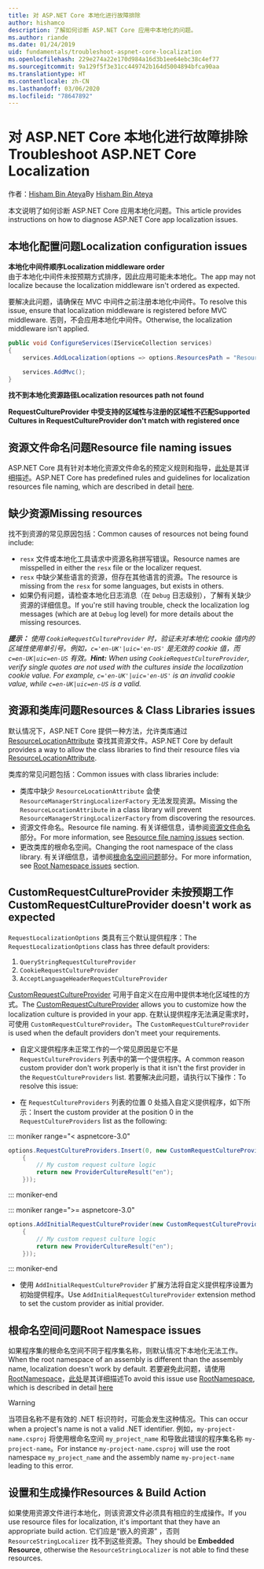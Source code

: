 ```yaml
---
title: 对 ASP.NET Core 本地化进行故障排除
author: hishamco
description: 了解如何诊断 ASP.NET Core 应用中本地化的问题。
ms.author: riande
ms.date: 01/24/2019
uid: fundamentals/troubleshoot-aspnet-core-localization
ms.openlocfilehash: 229e274a22e170d984a16d3b1ee64ebc38c4ef77
ms.sourcegitcommit: 9a129f5f3e31cc449742b164d5004894bfca90aa
ms.translationtype: HT
ms.contentlocale: zh-CN
ms.lasthandoff: 03/06/2020
ms.locfileid: "78647892"
---
```

# <a name="troubleshoot-aspnet-core-localization"></a><span data-ttu-id="c9846-103">对 ASP.NET Core 本地化进行故障排除</span><span class="sxs-lookup"><span data-stu-id="c9846-103">Troubleshoot ASP.NET Core Localization</span></span>

<span data-ttu-id="c9846-104">作者：[Hisham Bin Ateya](https://github.com/hishamco)</span><span class="sxs-lookup"><span data-stu-id="c9846-104">By [Hisham Bin Ateya](https://github.com/hishamco)</span></span>

<span data-ttu-id="c9846-105">本文说明了如何诊断 ASP.NET Core 应用本地化问题。</span><span class="sxs-lookup"><span data-stu-id="c9846-105">This article provides instructions on how to diagnose ASP.NET Core app localization issues.</span></span>

## <a name="localization-configuration-issues"></a><span data-ttu-id="c9846-106">本地化配置问题</span><span class="sxs-lookup"><span data-stu-id="c9846-106">Localization configuration issues</span></span>

<span data-ttu-id="c9846-107">**本地化中间件顺序**</span><span class="sxs-lookup"><span data-stu-id="c9846-107">**Localization middleware order**</span></span>  
<span data-ttu-id="c9846-108">由于本地化中间件未按预期方式排序，因此应用可能未本地化。</span><span class="sxs-lookup"><span data-stu-id="c9846-108">The app may not localize because the localization middleware isn't ordered as expected.</span></span>

<span data-ttu-id="c9846-109">要解决此问题，请确保在 MVC 中间件之前注册本地化中间件。</span><span class="sxs-lookup"><span data-stu-id="c9846-109">To resolve this issue, ensure that localization middleware is registered before MVC middleware.</span></span> <span data-ttu-id="c9846-110">否则，不会应用本地化中间件。</span><span class="sxs-lookup"><span data-stu-id="c9846-110">Otherwise, the localization middleware isn't applied.</span></span>

```csharp
public void ConfigureServices(IServiceCollection services)
{
    services.AddLocalization(options => options.ResourcesPath = "Resources");

    services.AddMvc();
}
```

<span data-ttu-id="c9846-111">**找不到本地化资源路径**</span><span class="sxs-lookup"><span data-stu-id="c9846-111">**Localization resources path not found**</span></span>

<span data-ttu-id="c9846-112">**RequestCultureProvider 中受支持的区域性与注册的区域性不匹配**</span><span class="sxs-lookup"><span data-stu-id="c9846-112">**Supported Cultures in RequestCultureProvider don't match with registered once**</span></span>  

## <a name="resource-file-naming-issues"></a><span data-ttu-id="c9846-113">资源文件命名问题</span><span class="sxs-lookup"><span data-stu-id="c9846-113">Resource file naming issues</span></span>

<span data-ttu-id="c9846-114">ASP.NET Core 具有针对本地化资源文件命名的预定义规则和指导，[此处](xref:fundamentals/localization?view=aspnetcore-2.2#resource-file-naming)是其详细描述。</span><span class="sxs-lookup"><span data-stu-id="c9846-114">ASP.NET Core has predefined rules and guidelines for localization resources file naming, which are described in detail [here](xref:fundamentals/localization?view=aspnetcore-2.2#resource-file-naming).</span></span>

## <a name="missing-resources"></a><span data-ttu-id="c9846-115">缺少资源</span><span class="sxs-lookup"><span data-stu-id="c9846-115">Missing resources</span></span>

<span data-ttu-id="c9846-116">找不到资源的常见原因包括：</span><span class="sxs-lookup"><span data-stu-id="c9846-116">Common causes of resources not being found include:</span></span>

- <span data-ttu-id="c9846-117">`resx` 文件或本地化工具请求中资源名称拼写错误。</span><span class="sxs-lookup"><span data-stu-id="c9846-117">Resource names are misspelled in either the `resx` file or the localizer request.</span></span>
- <span data-ttu-id="c9846-118">`resx` 中缺少某些语言的资源，但存在其他语言的资源。</span><span class="sxs-lookup"><span data-stu-id="c9846-118">The resource is missing from the `resx` for some languages, but exists in others.</span></span>
- <span data-ttu-id="c9846-119">如果仍有问题，请检查本地化日志消息（在 `Debug` 日志级别），了解有关缺少资源的详细信息。</span><span class="sxs-lookup"><span data-stu-id="c9846-119">If you're still having trouble, check the localization log messages (which are at `Debug` log level) for more details about the missing resources.</span></span>

<span data-ttu-id="c9846-120">_**提示：** 使用 `CookieRequestCultureProvider` 时，验证未对本地化 cookie 值内的区域性使用单引号。例如，`c='en-UK'|uic='en-US'` 是无效的 cookie 值，而 `c=en-UK|uic=en-US` 有效。_</span><span class="sxs-lookup"><span data-stu-id="c9846-120">_**Hint:** When using `CookieRequestCultureProvider`, verify single quotes are not used with the cultures inside the localization cookie value. For example, `c='en-UK'|uic='en-US'` is an invalid cookie value, while `c=en-UK|uic=en-US` is a valid._</span></span>

## <a name="resources--class-libraries-issues"></a><span data-ttu-id="c9846-121">资源和类库问题</span><span class="sxs-lookup"><span data-stu-id="c9846-121">Resources & Class Libraries issues</span></span>

<span data-ttu-id="c9846-122">默认情况下，ASP.NET Core 提供一种方法，允许类库通过 [ResourceLocationAttribute](/dotnet/api/microsoft.extensions.localization.resourcelocationattribute?view=aspnetcore-2.1) 查找其资源文件。</span><span class="sxs-lookup"><span data-stu-id="c9846-122">ASP.NET Core by default provides a way to allow the class libraries to find their resource files via [ResourceLocationAttribute](/dotnet/api/microsoft.extensions.localization.resourcelocationattribute?view=aspnetcore-2.1).</span></span>

<span data-ttu-id="c9846-123">类库的常见问题包括：</span><span class="sxs-lookup"><span data-stu-id="c9846-123">Common issues with class libraries include:</span></span>
- <span data-ttu-id="c9846-124">类库中缺少 `ResourceLocationAttribute` 会使 `ResourceManagerStringLocalizerFactory` 无法发现资源。</span><span class="sxs-lookup"><span data-stu-id="c9846-124">Missing the `ResourceLocationAttribute` in a class library will prevent `ResourceManagerStringLocalizerFactory` from discovering the resources.</span></span>
- <span data-ttu-id="c9846-125">资源文件命名。</span><span class="sxs-lookup"><span data-stu-id="c9846-125">Resource file naming.</span></span> <span data-ttu-id="c9846-126">有关详细信息，请参阅[资源文件命名](#resource-file-naming-issues)部分。</span><span class="sxs-lookup"><span data-stu-id="c9846-126">For more information, see [Resource file naming issues](#resource-file-naming-issues) section.</span></span>
- <span data-ttu-id="c9846-127">更改类库的根命名空间。</span><span class="sxs-lookup"><span data-stu-id="c9846-127">Changing the root namespace of the class library.</span></span> <span data-ttu-id="c9846-128">有关详细信息，请参阅[根命名空间问题](#root-namespace-issues)部分。</span><span class="sxs-lookup"><span data-stu-id="c9846-128">For more information, see [Root Namespace issues](#root-namespace-issues) section.</span></span>

## <a name="customrequestcultureprovider-doesnt-work-as-expected"></a><span data-ttu-id="c9846-129">CustomRequestCultureProvider 未按预期工作</span><span class="sxs-lookup"><span data-stu-id="c9846-129">CustomRequestCultureProvider doesn't work as expected</span></span>

<span data-ttu-id="c9846-130">`RequestLocalizationOptions` 类具有三个默认提供程序：</span><span class="sxs-lookup"><span data-stu-id="c9846-130">The `RequestLocalizationOptions` class has three default providers:</span></span>

1. `QueryStringRequestCultureProvider`
2. `CookieRequestCultureProvider`
3. `AcceptLanguageHeaderRequestCultureProvider`

<span data-ttu-id="c9846-131">[CustomRequestCultureProvider](/dotnet/api/microsoft.aspnetcore.localization.customrequestcultureprovider?view=aspnetcore-2.1) 可用于自定义在应用中提供本地化区域性的方式。</span><span class="sxs-lookup"><span data-stu-id="c9846-131">The [CustomRequestCultureProvider](/dotnet/api/microsoft.aspnetcore.localization.customrequestcultureprovider?view=aspnetcore-2.1) allows you to customize how the localization culture is provided in your app.</span></span> <span data-ttu-id="c9846-132">在默认提供程序无法满足需求时，可使用 `CustomRequestCultureProvider`。</span><span class="sxs-lookup"><span data-stu-id="c9846-132">The `CustomRequestCultureProvider` is used when the default providers don't meet your requirements.</span></span>

- <span data-ttu-id="c9846-133">自定义提供程序未正常工作的一个常见原因是它不是 `RequestCultureProviders` 列表中的第一个提供程序。</span><span class="sxs-lookup"><span data-stu-id="c9846-133">A common reason custom provider don't work properly is that it isn't the first provider in the `RequestCultureProviders` list.</span></span> <span data-ttu-id="c9846-134">若要解决此问题，请执行以下操作：</span><span class="sxs-lookup"><span data-stu-id="c9846-134">To resolve this issue:</span></span>

- <span data-ttu-id="c9846-135">在 `RequestCultureProviders` 列表的位置 0 处插入自定义提供程序，如下所示：</span><span class="sxs-lookup"><span data-stu-id="c9846-135">Insert the custom provider at the position 0 in the `RequestCultureProviders` list as the following:</span></span>

::: moniker range="< aspnetcore-3.0"
```csharp
options.RequestCultureProviders.Insert(0, new CustomRequestCultureProvider(async context =>
    {
        // My custom request culture logic
        return new ProviderCultureResult("en");
    }));
```
::: moniker-end

::: moniker range=">= aspnetcore-3.0"
```csharp
options.AddInitialRequestCultureProvider(new CustomRequestCultureProvider(async context =>
    {
        // My custom request culture logic
        return new ProviderCultureResult("en");
    }));
```
::: moniker-end

- <span data-ttu-id="c9846-136">使用 `AddInitialRequestCultureProvider` 扩展方法将自定义提供程序设置为初始提供程序。</span><span class="sxs-lookup"><span data-stu-id="c9846-136">Use `AddInitialRequestCultureProvider` extension method to set the custom provider as initial provider.</span></span>

## <a name="root-namespace-issues"></a><span data-ttu-id="c9846-137">根命名空间问题</span><span class="sxs-lookup"><span data-stu-id="c9846-137">Root Namespace issues</span></span>

<span data-ttu-id="c9846-138">如果程序集的根命名空间不同于程序集名称，则默认情况下本地化无法工作。</span><span class="sxs-lookup"><span data-stu-id="c9846-138">When the root namespace of an assembly is different than the assembly name, localization doesn't work by default.</span></span> <span data-ttu-id="c9846-139">若要避免此问题，请使用 [RootNamespace](/dotnet/api/microsoft.extensions.localization.rootnamespaceattribute?view=aspnetcore-2.1)，[此处](xref:fundamentals/localization?view=aspnetcore-2.2#resource-file-naming)是其详细描述</span><span class="sxs-lookup"><span data-stu-id="c9846-139">To avoid this issue use [RootNamespace](/dotnet/api/microsoft.extensions.localization.rootnamespaceattribute?view=aspnetcore-2.1), which is described in detail [here](xref:fundamentals/localization?view=aspnetcore-2.2#resource-file-naming)</span></span>

> [!WARNING]
> <span data-ttu-id="c9846-140">当项目名称不是有效的 .NET 标识符时，可能会发生这种情况。</span><span class="sxs-lookup"><span data-stu-id="c9846-140">This can occur when a project's name is not a valid .NET identifier.</span></span> <span data-ttu-id="c9846-141">例如，`my-project-name.csproj` 将使用根命名空间 `my_project_name` 和导致此错误的程序集名称 `my-project-name`。</span><span class="sxs-lookup"><span data-stu-id="c9846-141">For instance `my-project-name.csproj` will use the root namespace `my_project_name` and the assembly name `my-project-name` leading to this error.</span></span> 

## <a name="resources--build-action"></a><span data-ttu-id="c9846-142">设置和生成操作</span><span class="sxs-lookup"><span data-stu-id="c9846-142">Resources & Build Action</span></span>

<span data-ttu-id="c9846-143">如果使用资源文件进行本地化，则该资源文件必须具有相应的生成操作。</span><span class="sxs-lookup"><span data-stu-id="c9846-143">If you use resource files for localization, it's important that they have an appropriate build action.</span></span> <span data-ttu-id="c9846-144">它们应是“嵌入的资源”  ，否则 `ResourceStringLocalizer` 找不到这些资源。</span><span class="sxs-lookup"><span data-stu-id="c9846-144">They should be **Embedded Resource**, otherwise the `ResourceStringLocalizer` is not able to find these resources.</span></span>
